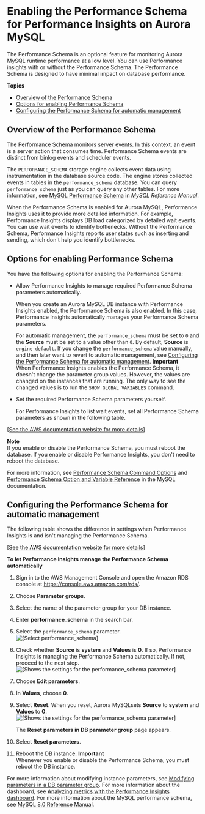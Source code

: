 # Enabling the Performance Schema for Performance Insights on Aurora MySQL<a name="USER_PerfInsights.EnableMySQL"></a>

The Performance Schema is an optional feature for monitoring Aurora MySQL runtime performance at a low level\. You can use Performance insights with or without the Performance Schema\. The Performance Schema is designed to have minimal impact on database performance\.

**Topics**
+ [Overview of the Performance Schema](#USER_PerfInsights.EnableMySQL.overview)
+ [Options for enabling Performance Schema](#USER_PerfInsights.EnableMySQL.options)
+ [Configuring the Performance Schema for automatic management](#USER_PerfInsights.EnableMySQL.RDS)

## Overview of the Performance Schema<a name="USER_PerfInsights.EnableMySQL.overview"></a>

The Performance Schema monitors server events\. In this context, an event is a server action that consumes time\. Performance Schema events are distinct from binlog events and scheduler events\. 

The `PERFORMANCE_SCHEMA` storage engine collects event data using instrumentation in the database source code\. The engine stores collected events in tables in the `performance_schema` database\. You can query `performance_schema` just as you can query any other tables\. For more information, see [MySQL Performance Schema](https://dev.mysql.com/doc/refman/8.0/en/performance-schema.html) in *MySQL Reference Manual*\.

When the Performance Schema is enabled for Aurora MySQL, Performance Insights uses it to provide more detailed information\. For example, Performance Insights displays DB load categorized by detailed wait events\. You can use wait events to identify bottlenecks\. Without the Performance Schema, Performance Insights reports user states such as inserting and sending, which don't help you identify bottlenecks\.

## Options for enabling Performance Schema<a name="USER_PerfInsights.EnableMySQL.options"></a>

You have the following options for enabling the Performance Schema:
+ Allow Performance Insights to manage required Performance Schema parameters automatically\.

  When you create an Aurora MySQL DB instance with Performance Insights enabled, the Performance Schema is also enabled\. In this case, Performance Insights automatically manages your Performance Schema parameters\. 

  For automatic management, the `performance_schema` must be set to `0` and the **Source** must be set to a value other than `0`\. By default, **Source** is `engine-default`\. If you change the `performance_schema` value manually, and then later want to revert to automatic management, see [Configuring the Performance Schema for automatic management](#USER_PerfInsights.EnableMySQL.RDS)\.
**Important**  
When Performance Insights enables the Performance Schema, it doesn't change the parameter group values\. However, the values are changed on the instances that are running\. The only way to see the changed values is to run the `SHOW GLOBAL VARIABLES` command\.
+ Set the required Performance Schema parameters yourself\.

  For Performance Insights to list wait events, set all Performance Schema parameters as shown in the following table\.

[\[See the AWS documentation website for more details\]](http://docs.aws.amazon.com/AmazonRDS/latest/AuroraUserGuide/USER_PerfInsights.EnableMySQL.html)

**Note**  
If you enable or disable the Performance Schema, you must reboot the database\. If you enable or disable Performance Insights, you don't need to reboot the database\.

For more information, see [Performance Schema Command Options](https://dev.mysql.com/doc/refman/5.6/en/performance-schema-options.html#option_mysqld_performance-schema-consumer-events-stages-current) and [Performance Schema Option and Variable Reference](https://dev.mysql.com/doc/refman/8.0/en/performance-schema-option-variable-reference.html) in the MySQL documentation\.

## Configuring the Performance Schema for automatic management<a name="USER_PerfInsights.EnableMySQL.RDS"></a>

The following table shows the difference in settings when Performance Insights is and isn't managing the Performance Schema\.

[\[See the AWS documentation website for more details\]](http://docs.aws.amazon.com/AmazonRDS/latest/AuroraUserGuide/USER_PerfInsights.EnableMySQL.html)

**To let Performance Insights manage the Performance Schema automatically**

1. Sign in to the AWS Management Console and open the Amazon RDS console at [https://console\.aws\.amazon\.com/rds/](https://console.aws.amazon.com/rds/)\.

1. Choose **Parameter groups**\.

1. Select the name of the parameter group for your DB instance\.

1. Enter **performance\_schema** in the search bar\.

1. Select the `performance_schema` parameter\.  
![\[Select performance_schema\]](http://docs.aws.amazon.com/AmazonRDS/latest/AuroraUserGuide/./images/perf_schema.png)

1. Check whether **Source** is **system** and **Values** is **0**\. If so, Performance Insights is managing the Performance Schema automatically\. If not, proceed to the next step\.  
![\[Shows the settings for the performance_schema parameter\]](http://docs.aws.amazon.com/AmazonRDS/latest/AuroraUserGuide/./images/perf_schema_user.png)

1. Choose **Edit parameters**\.

1. In **Values**, choose **0**\.

1. Select **Reset**\. When you reset, Aurora MySQLsets **Source** to **system** and **Values** to **0**\.  
![\[Shows the settings for the performance_schema parameter\]](http://docs.aws.amazon.com/AmazonRDS/latest/AuroraUserGuide/./images/reset.png)

   The **Reset parameters in DB parameter group** page appears\.

1. Select **Reset parameters**\.

1. Reboot the DB instance\.
**Important**  
Whenever you enable or disable the Performance Schema, you must reboot the DB instance\.

For more information about modifying instance parameters, see [Modifying parameters in a DB parameter group](USER_WorkingWithDBInstanceParamGroups.md#USER_WorkingWithParamGroups.Modifying)\. For more information about the dashboard, see [Analyzing metrics with the Performance Insights dashboard](USER_PerfInsights.UsingDashboard.md)\. For more information about the MySQL performance schema, see [MySQL 8\.0 Reference Manual](https://dev.mysql.com/doc/refman/8.0/en/performance-schema.html)\.